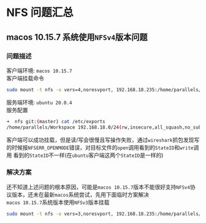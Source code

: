 # NFS 问题汇总
## macos 10.15.7 系统使用`NFSv4`版本问题
### 问题描述
客户端环境: `macos 10.15.7` <br>
客户端挂载命令
```bash
sudo mount -t nfs -o vers=4,noresvport, 192.168.18.235:/home/parallels/Workspace ./UbuntuServer/
```
服务端环境: `ubuntu 20.0.4` <br>
服务配置
```bash
➜  nfs git:(master) cat /etc/exports 
/home/parallels/Workspace 192.168.18.0/24(rw,insecure,all_squash,no_subtree_check,anonuid=1000,anongid=1000)
```

客户端可以成功挂载，但是读/写会很慢且写操作失败，通过`wireshark`抓包发现写的时候报`NFSERR_OPENMODE`错误，对目标文件的`open`调用看到的`StateID`和`write`调用
看到的`StateID`不一样(在`ubuntu`客户端这两个`StateID`是一样的)
### 解决方案
还不知道上述问题的根本原因，可能是`macos 10.15.7`版本不能很好支持`NFSv4`协议版本，还未在最新`macos`系统尝试，先用下面临时方案解决 <br>
`macos 10.15.7`系统版本使用`NFSv3`版本挂载
```bash
sudo mount -t nfs -o vers=3,noresvport, 192.168.18.235:/home/parallels/Workspace ./UbuntuServer/
```

